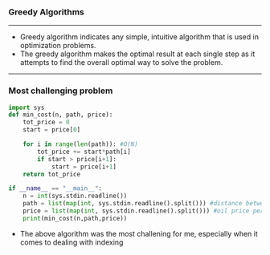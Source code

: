### Greedy Algorithms

---
- Greedy algorithm indicates any simple, intuitive algorithm that is used in optimization problems.
- The greedy algorithm makes the optimal result at each single step as it attempts to find the overall optimal way to solve the problem.

---
### Most challenging problem
```python
import sys
def min_cost(n, path, price):
    tot_price = 0
    start = price[0]

    for i in range(len(path)): #O(N)
        tot_price += start*path[i]
        if start > price[i+1]:
            start = price[i+1]
    return tot_price

if __name__ == "__main__":
    n = int(sys.stdin.readline())
    path = list(map(int, sys.stdin.readline().split())) #distance between each gas station
    price = list(map(int, sys.stdin.readline().split())) #oil price per litter of each gas station
    print(min_cost(n,path,price))
```
- The above algorithm was the most challening for me, especially when it comes to dealing with indexing